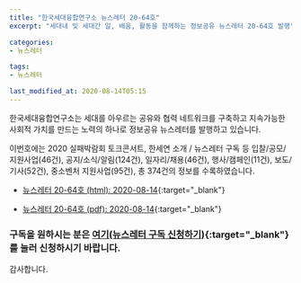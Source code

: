 ```yaml
---
title: "한국세대융합연구소 뉴스레터 20-64호"
excerpt: "세대내 및 세대간 일, 배움, 활동을 함께하는 정보공유 뉴스레터 20-64호 발행" 

categories:
- 뉴스레터

tags:
- 뉴스레터

last_modified_at: 2020-08-14T05:15
---
```


한국세대융합연구소는 세대를 아우르는 공유와 협력 네트워크를 구축하고 지속가능한 사회적 가치를 만드는 노력의 하나로 정보공유 뉴스레터를 발행하고 있습니다.

이번호에는 2020 실패박람회 토크콘서트, 한세연 소개 / 뉴스레터 구독 등 입찰/공모/지원사업(46건), 공지/소식/알림(124건), 일자리/채용(46건), 행사/캠페인(11건), 보도/기사(52건), 중소벤처 지원사업(95건), 총 374건의 정보를 수록하였습니다.

* [뉴스레터 20-64호 (html): 2020-08-14](https://gcrcenter.github.io/assets/htmls/gcrc_news_letter_20200814.html){:target="_blank"}

* [뉴스레터 20-64호 (pdf): 2020-08-14](https://drive.google.com/uc?export=view&id=11OeWLtiJ2JDJYPVYKJ-FSdR0OSdYrIXs){:target="_blank"}


### 구독을 원하시는 분은 [여기(뉴스레터 구독 신청하기)](https://forms.gle/MJ5gVHCdunBXXWVB7){:target="_blank"} 를 눌러 신청하시기 바랍니다.


감사합니다.
